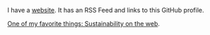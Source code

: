 I have a [website](https://morganwebdev.org). It has an RSS Feed and links to this GitHub profile.

[One of my favorite things: Sustainability on the web](https://github.com/w3c/sustainableweb-wsg).

